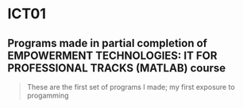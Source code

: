 # ICT01
## Programs made in partial completion of **EMPOWERMENT TECHNOLOGIES: IT FOR PROFESSIONAL TRACKS** (MATLAB) course

> These are the first set of programs I made; my first exposure to progamming
